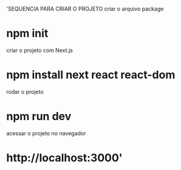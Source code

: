 'SEQUENCIA PARA CRIAR O PROJETO
criar o arquivo package
# npm init

criar o projeto com Next.js
# npm install next react react-dom

rodar o projeto
# npm run dev

acessar o projeto no navegador
# http://localhost:3000'